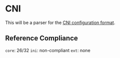 # CNI

This will be a parser for the [CNI configuration format](https://github.com/libuconf/cni/).

## Reference Compliance
`core`: 26/32
`ini`: non-compliant
`ext`: none
